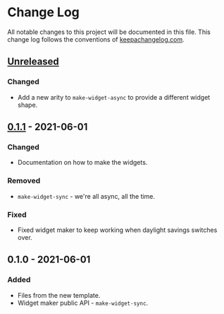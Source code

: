 # Change Log
All notable changes to this project will be documented in this file. This change log follows the conventions of [keepachangelog.com](http://keepachangelog.com/).

## [Unreleased]
### Changed
- Add a new arity to `make-widget-async` to provide a different widget shape.

## [0.1.1] - 2021-06-01
### Changed
- Documentation on how to make the widgets.

### Removed
- `make-widget-sync` - we're all async, all the time.

### Fixed
- Fixed widget maker to keep working when daylight savings switches over.

## 0.1.0 - 2021-06-01
### Added
- Files from the new template.
- Widget maker public API - `make-widget-sync`.

[Unreleased]: https://sourcehost.site/your-name/bazhovka-xlsx/compare/0.1.1...HEAD
[0.1.1]: https://sourcehost.site/your-name/bazhovka-xlsx/compare/0.1.0...0.1.1
